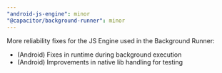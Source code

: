 ```yaml
---
"android-js-engine": minor
"@capacitor/background-runner": minor
---
```


More reliability fixes for the JS Engine used in the Background Runner:
- (Android) Fixes in runtime during background execution
- (Android) Improvements in native lib handling for testing
